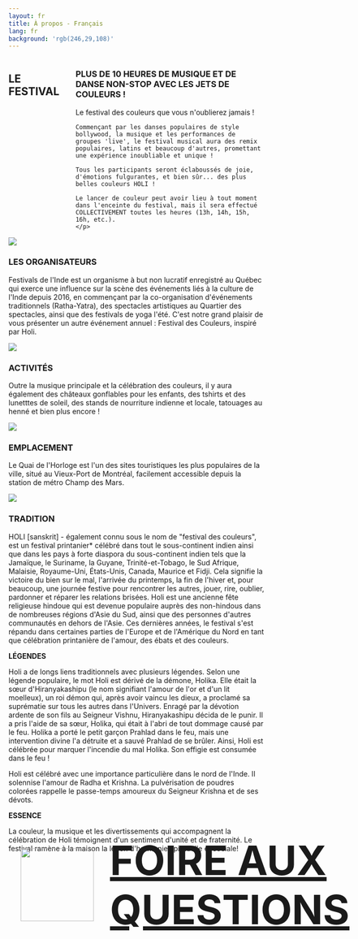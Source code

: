 ```yaml
---
layout: fr
title: À propos - Français
lang: fr
background: 'rgb(246,29,108)'
---
```


<section style="display:flex; gap: 2rem">
  <h1>LE FESTIVAL</h1>
  <div>
    <h3>PLUS DE 10 HEURES DE MUSIQUE ET DE DANSE NON-STOP AVEC LES JETS DE COULEURS !</h3>
    <p>
    Le festival des couleurs que vous n'oublierez jamais ! ​

    Commençant par les danses populaires de style bollywood, la musique et les performances de groupes 'live', le festival musical aura des remix populaires, latins et beaucoup d'autres, promettant une expérience inoubliable et unique !

    Tous les participants seront éclaboussés de joie, d'émotions fulgurantes, et bien sûr... des plus belles couleurs HOLI ! ​

    Le lancer de couleur peut avoir lieu à tout moment dans l'enceinte du festival, mais il sera effectué COLLECTIVEMENT toutes les heures (13h, 14h, 15h, 16h, etc.).
    </p>
  </div>
</section>

<article>
<img src="{{site.baseurl}}/assets/organizers.webp"/>
<div>
  <h3>LES ORGANISATEURS</h3>
  <p>Festivals de l'Inde est un organisme à but non lucratif enregistré au Québec qui exerce une influence sur la scène des événements liés à la culture de l'Inde depuis 2016, en commençant par la co-organisation d'événements traditionnels (Ratha-Yatra), des spectacles artistiques au Quartier des spectacles, ainsi que des festivals de yoga l'été. C'est  notre grand plaisir de vous présenter un autre événement annuel : Festival des Couleurs, inspiré par Holi. </p>
</div>
</article>

<article>
<img src="{{site.baseurl}}/assets/activities.webp"/>
<div>
  <h3>ACTIVITÉS</h3>
  <p>Outre la musique principale et la célébration des couleurs, il y aura également des châteaux gonflables pour les enfants, des tshirts et des lunetttes de soleil, des stands de nourriture indienne et locale, tatouages au henné et bien plus encore !</p>
</div>
</article>

<article>
<img src="{{site.baseurl}}/assets/location.webp"/>
<div>
  <h3>EMPLACEMENT</h3>
  <p>Le Quai de l'Horloge est l'un des sites touristiques les plus populaires de la ville, situé au Vieux-Port de Montréal, facilement accessible depuis la station de métro Champ des Mars.</p>
</div>
</article>

<article>
<img src="{{site.baseurl}}/assets/tradition.webp"/>
<div>
  <h3>TRADITION</h3>
  <p>HOLI [sanskrit] - également connu sous le nom de "festival des couleurs", est un festival printanier* célébré dans tout le sous-continent indien ainsi que dans les pays à forte diaspora du sous-continent indien tels que la Jamaïque, le Suriname, la Guyane, Trinité-et-Tobago, le Sud Afrique, Malaisie, Royaume-Uni, États-Unis, Canada, Maurice et Fidji. Cela signifie la victoire du bien sur le mal, l'arrivée du printemps, la fin de l'hiver et, pour beaucoup, une journée festive pour rencontrer les autres, jouer, rire, oublier, pardonner et réparer les relations brisées. Holi est une ancienne fête religieuse hindoue qui est devenue populaire auprès des non-hindous dans de nombreuses régions d'Asie du Sud, ainsi que des personnes d'autres communautés en dehors de l'Asie. Ces dernières années, le festival s'est répandu dans certaines parties de l'Europe et de l'Amérique du Nord en tant que célébration printanière de l'amour, des ébats et des couleurs.​

  <strong>LÉGENDES</strong>

  Holi a de longs liens traditionnels avec plusieurs légendes. Selon une légende populaire, le mot Holi est dérivé de la démone, Holika. Elle était la sœur d'Hiranyakashipu (le nom signifiant l'amour de l'or et d'un lit moelleux), un roi démon qui, après avoir vaincu les dieux, a proclamé sa suprématie sur tous les autres dans l'Univers. Enragé par la dévotion ardente de son fils au Seigneur Vishnu, Hiranyakashipu décida de le punir. Il a pris l'aide de sa sœur, Holika, qui était à l'abri de tout dommage causé par le feu. Holika a porté le petit garçon Prahlad dans le feu, mais une intervention divine l'a détruite et a sauvé Prahlad de se brûler. Ainsi, Holi est célébrée pour marquer l'incendie du mal Holika. Son effigie est consumée dans le feu !

  Holi est célébré avec une importance particulière dans le nord de l'Inde. Il solennise l'amour de Radha et Krishna. La pulvérisation de poudres colorées rappelle le passe-temps amoureux du Seigneur Krishna et de ses dévots.

  <strong>ESSENCE</strong>

  La couleur, la musique et les divertissements qui accompagnent la célébration de Holi témoignent d'un sentiment d'unité et de fraternité. Le festival ramène à la maison la leçon d'harmonie spirituelle et sociale!
  </p>
</div>
</article>

<h3 style="display:flex; gap: 2rem;align-items:center;margin:-3rem 0 0 1.5rem;font-size:5rem">
  <img src="{{site.baseurl}}/assets/question.webp" height="144"/>
  <a href="./faq" style="text-decoration:underline">
  FOIRE AUX QUESTIONS
  </a>
</h3>
